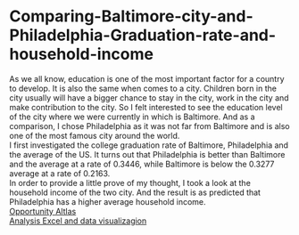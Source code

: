 # Comparing-Baltimore-city-and-Philadelphia-Graduation-rate-and-household-income
As we all know, education is one of the most important factor for a country to develop. It is also the same when comes to a city. Children born in the city usually will have a bigger chance to stay in the city, work in the city and make contribution to the city. So I felt interested to see the education level of the city where we were currently in which is Baltimore. And as a comparison, I chose Philadelphia as it was not far from Baltimore and is also one of the most famous city around the world.<br>
I first investigated the college graduation rate of Baltimore, Philadelphia and the average of the US. It turns out that Philadelphia is better than Baltimore and the average at a rate of 0.3446, while Baltimore is below the 0.3277 average at a rate of 0.2163.<br>
In order to provide a little prove of my thought, I took a look at the household income of the two city. And the result is as predicted that Philadelphia has a higher average household income.<br>
[Opportunity Altlas](https://opportunityatlas.org/)<br>
[Analysis Excel and data visualizagion](https://github.com/hynz233/Comparing-Baltimore-city-and-Philadelphia-Graduation-rate-and-household-income/blob/master/Analysis.xlsx)
